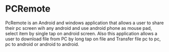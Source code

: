 # PCRemote
PcRemote is an Android and windows application that allows a user to share their pc screen wih any android and use android phone as mouse pad, select item by single tap on android screen. Also this application allows a user to download file from PC by long tap on file and Transfer file pc to pc, pc to android or android to android.
